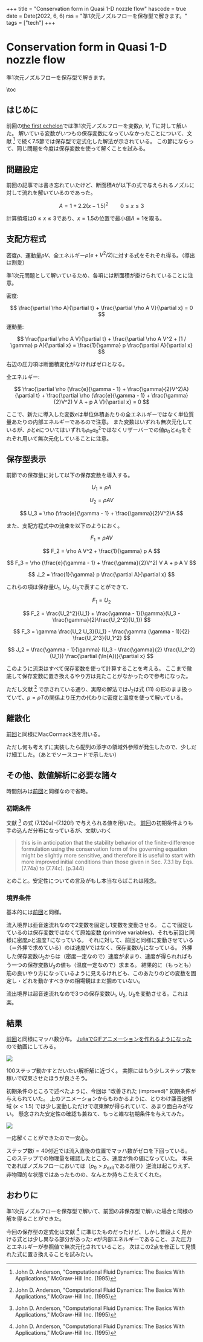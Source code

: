+++
title = "Conservation form in Quasi 1-D nozzle flow"
hascode = true
date = Date(2022, 6, 6)
rss = "準1次元ノズルフローを保存型で解きます。"
tags = ["tech"]
+++

# Conservation form in Quasi 1-D nozzle flow

準1次元ノズルフローを保存型で解きます。

\toc

## はじめに

前回の[the first echelon](/pages/018_quasi1d-nozzle-flow1/)では準1次元ノズルフローを変数$\rho$, $V$, $T$に対して解いた。
解いている変数がいつもの保存変数になっていなかったことについて、文献 [^1] で続く7.5節では保存型で定式化した解法が示されている。
この節にならって、同じ問題を今度は保存変数を使って解くことを試みる。

## 問題設定

前回の記事では書き忘れていたけど、断面積$A$が以下の式で与えられるノズルに対して流れを解いているのであった。

$$
A = 1 + 2.2(x-1.5)^2 \qquad 0 \leq x \leq 3
$$

計算領域は$0 \leq x \leq 3$であり、$x = 1.5$の位置で最小値$A=1$を取る。

## 支配方程式

密度$\rho$、運動量$\rho V$、全エネルギー$\rho (e + V^2 / 2)$に対する式をそれぞれ得る。（導出は割愛）

準1次元問題として解いているため、各項には断面積が掛けられていることに注意。

密度:

$$
\frac{\partial \rho A}{\partial t} + \frac{\partial \rho A V}{\partial x} = 0
$$

運動量:

$$
\frac{\partial \rho A V}{\partial t} + \frac{\partial \rho A V^2 + (1 / \gamma) p A}{\partial x} = \frac{1}{\gamma} p \frac{\partial A}{\partial x}
$$

右辺の圧力項は断面積変化がなければゼロとなる。

全エネルギー:

$$
\frac{\partial \rho (\frac{e}{\gamma - 1} + \frac{\gamma}{2}V^2)A}{\partial t} + \frac{\partial \rho (\frac{e}{\gamma - 1} + \frac{\gamma}{2}V^2) V A + p A V}{\partial x} = 0
$$

ここで、新たに導入した変数$e$は単位体積あたりの全エネルギーではなく単位質量あたりの内部エネルギーであるので注意。
また変数はいずれも無次元化しているが、$p$と$e$についてはいずれも$\rho_0 a_0^2$ではなくリザーバーでの値$p_0$と$e_0$をそれぞれ用いて無次元化していることに注意。

## 保存型表示

前節での保存量に対して以下の保存変数を導入する。

$$
U_1 = \rho A
$$

$$
U_2 = \rho A V
$$

$$
U_3 = \rho (\frac{e}{\gamma - 1} + \frac{\gamma}{2}V^2)A
$$

また、支配方程式中の流束を以下のようにおく。

$$
F_1 = \rho A V
$$

$$
F_2 = \rho A V^2 + \frac{1}{\gamma} p A
$$

$$
F_3 = \rho (\frac{e}{\gamma - 1} + \frac{\gamma}{2}V^2) V A + p A V
$$

$$
J_2 = \frac{1}{\gamma} p \frac{\partial A}{\partial x}
$$

これらの項は保存量$U_1$, $U_2$, $U_3$で表すことができて、

$$
F_1 = U_2
$$

$$
F_2 = \frac{U_2^2}{U_1} + \frac{\gamma - 1}{\gamma}(U_3 - \frac{\gamma}{2}\frac{U_2^2}{U_1})
$$

$$
F_3 = \gamma \frac{U_2 U_3}{U_1} - \frac{\gamma (\gamma - 1)}{2} \frac{U_2^3}{U_1^2}
$$

$$
J_2 = \frac{\gamma - 1}{\gamma} (U_3 - \frac{\gamma}{2} \frac{U_2^2}{U_1}) \frac{\partial (\ln{A})}{\partial x}
$$

このように流束はすべて保存変数を使って計算することを考える。
ここまで徹底して保存変数に置き換えるやり方は見たことがなかったので参考になった。

ただし文献 [^1] で示されている通り、実際の解法では$J_2$は式 (11) の形のまま扱っていて、$p = \rho T$の関係より圧力の代わりに密度と温度を使って解いている。


## 離散化

[前回](/pages/018_quasi1d-nozzle-flow1/)と同様にMacCormack法を用いる。

ただし何も考えずに実装したら配列の添字の領域外参照が発生したので、少しだけ細工した。（あとでソースコードで示したい）

## その他、数値解析に必要な諸々

時間刻みは[前回](/pages/018_quasi1d-nozzle-flow1/)と同様なので省略。

### 初期条件

文献 [^1] の式 (7.120a)-(7.120f) で与えられる値を用いた。
[前回](/pages/018_quasi1d-nozzle-flow1/)の初期条件よりも手の込んだ分布になっているが、文献いわく

> this is in anticipation that the stability behavior of the finite-difference formulation using the conservation form of the governing equation might be slightly more sensitive, and therefore it is useful to start with more improved initial conditions than those given in Sec. 7.3.1 by Eqs. (7.74a) to (7.74c). (p.344)

とのこと。安定性についての言及がもし本当ならばこれは残念。

### 境界条件

基本的には[前回](/pages/018_quasi1d-nozzle-flow1/)と同様。

流入境界は亜音速流れなので2変数を固定し1変数を変動させる。
ここで固定しているのは保存変数ではなくて原始変数 (primitive variables)、それも前回と同様に密度$\rho$と温度$T$になっている。
それに対して、前回と同様に変動させている（＝外挿で求めている）のは速度$V$ではなく、保存変数$U_2$になっている。
外挿した保存変数$U_2$からは（密度一定なので）速度が求まり、速度が得られればもう一つの保存変数$U_3$の値も（温度一定なので）求まる。
結果的に（もっとも）筋の良いやり方になっているように見えるけれども、このあたりのどの変数を固定し・どれを動かすべきかの相場観はまだ掴めていない。

流出境界は超音速流れなので3つの保存変数$U_1$, $U_2$, $U_3$を変動させる。これは楽。


## 結果

[前回](/pages/018_quasi1d-nozzle-flow1/)と同様にマッハ数分布。
[JuliaでGIFアニメーションを作れるようになった](/pages/019_gif-animation-by-Julia/)ので動画にしてみる。

![](/pages/img/20220606083803.gif)

100ステップ動かすとだいたい解析解に近づく。
実際にはもう少しステップ数を稼いで収束させたほうが良さそう。

初期条件のところで述べたように、今回は "改善された (improved)" 初期条件が与えられていた。
上のアニメーションからもわかるように、とりわけ亜音速領域 ($x < 1.5$) では少し変動しただけで収束解が得られていて、あまり面白みがない。
懸念された安定性の確認も兼ねて、もっと雑な初期条件を与えてみた。

![](/pages/img/20220606083806.gif)

一応解くことができたので一安心。

ステップ数$i=40$付近では流入直後の位置でマッハ数がゼロを下回っている。
このステップでの物理量を確認したところ、速度が負の値になっていた。
本来であればノズルフローにおいては（$p_0 \gt p_{exit}$である限り）逆流は起こりえず、非物理的な状態ではあったものの、なんとか持ちこたえてくれた。


## おわりに

準1次元ノズルフローを保存型で解いて、前回の非保存型で解いた場合と同様の解を得ることができた。

今回の保存型の定式化は文献 [^1] に準じたものだったけど、しかし普段よく見かける式とは少し異なる部分があった: $e$が内部エネルギーであること、また圧力とエネルギーが参照値で無次元化されていること。
次はこの2点を修正して見慣れた式に置き換えることを試みたい。

[^1]: John D. Anderson, "Computational Fluid Dynamics: The Basics With Applications," McGraw-Hill Inc. (1995)
